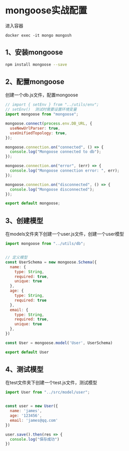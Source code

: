 # mongoose实战配置

进入容器
```
docker exec -it mongo mongosh
```

## 1、安装mongoose

```bash
npm install mongoose --save
```

## 2、配置mongoose

创建一个db.js文件，配置mongoose

```js
// import { setEnv } from "../utils/env";
// setEnv()  测试时需要设置环境变量
import mongoose from "mongoose";

mongoose.connect(process.env.DB_URL, {
  useNewUrlParser: true,
  useUnifiedTopology: true,
});

mongoose.connection.on("connected", () => {
  console.log("Mongoose connected to db");
});

mongoose.connection.on("error", (err) => {
  console.log("Mongoose connection error: ", err);
});

mongoose.connection.on("disconnected", () => {
  console.log("Mongoose disconnected");
});

export default mongoose;

```

## 3、创建模型

在models文件夹下创建一个user.js文件，创建一个user模型

```js
import mongoose from "../utils/db";


// 定义模型
const UserSchema = new mongoose.Schema({
  name: {
    type: String,
    required: true,
    unique: true
  },
  age: {
    type: String,
    required: true
  },
  email: {
    type: String,
    required: true,
    unique: true
  },
})

const User = mongoose.model('User', UserSchema)

export default User
```

## 4、测试模型

在test文件夹下创建一个test.js文件，测试模型

```js
import User from "../src/model/user";


const user = new User({
  name: 'james',
  age: '123456',
  email: 'james@qq.com'
})

user.save().then(res => {
  console.log("保存成功")
})
```
